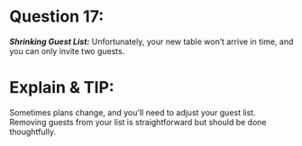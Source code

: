 # Question 17: 
***Shrinking Guest List:*** Unfortunately, your new table won’t arrive in time, and you can only invite two guests.

# Explain & TIP: 
Sometimes plans change, and you'll need to adjust your guest list. Removing guests from your list is straightforward but should be done thoughtfully.
